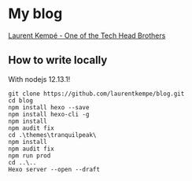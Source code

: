 # My blog

[Laurent Kempé - One of the Tech Head Brothers](https://laurentkempe.com/)

## How to write locally

With nodejs 12.13.1!

	git clone https://github.com/laurentkempe/blog.git
	cd blog 
	npm install hexo --save
	npm install hexo-cli -g
	npm install
	npm audit fix
	cd .\themes\tranquilpeak\
	npm install
	npm audit fix
	npm run prod
	cd ..\..
	Hexo server --open --draft 

